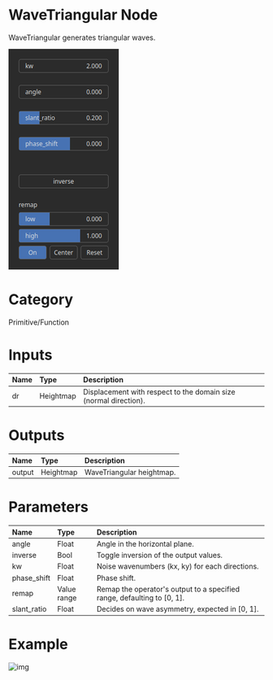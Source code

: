 
WaveTriangular Node
===================


WaveTriangular generates triangular waves.



![img](../../images/nodes/WaveTriangular_settings.png)


# Category


Primitive/Function
# Inputs

|Name|Type|Description|
| :--- | :--- | :--- |
|dr|Heightmap|Displacement with respect to the domain size (normal direction).|

# Outputs

|Name|Type|Description|
| :--- | :--- | :--- |
|output|Heightmap|WaveTriangular heightmap.|

# Parameters

|Name|Type|Description|
| :--- | :--- | :--- |
|angle|Float|Angle in the horizontal plane.|
|inverse|Bool|Toggle inversion of the output values.|
|kw|Float|Noise wavenumbers (kx, ky) for each directions.|
|phase_shift|Float|Phase shift.|
|remap|Value range|Remap the operator's output to a specified range, defaulting to [0, 1].|
|slant_ratio|Float|Decides on wave asymmetry, expected in [0, 1].|

# Example


![img](../../images/nodes/WaveTriangular.png)

